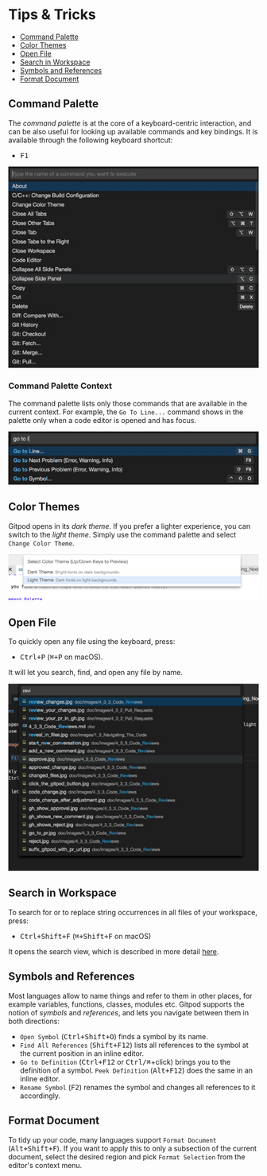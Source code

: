 # Tips & Tricks

  * [Command Palette](#command-palette)
  * [Color Themes](#color-themes)
  * [Open File](#open-file)
  * [Search in Workspace](#search-in-workspace)
  * [Symbols and References](#symbols-and-references)
  * [Format Document](#format-document)

## Command Palette

The _command palette_ is at the core of a keyboard-centric interaction, and can be also useful for
looking up available commands and key bindings. It is available through the following keyboard
shortcut:
  - <kbd>F1</kbd>

![](./images/command_palette.jpg)

### Command Palette Context

The command palette lists only those commands that are available in the current context. For
example, the `Go To Line...` command shows in the palette only when a code editor is opened and has
focus.

![](./images/go_to_line_w_editor.jpg)

## Color Themes

Gitpod opens in its _dark theme_. If you prefer a lighter experience, you can switch to the _light
theme_. Simply use the command palette and select `Change Color Theme`.

![Change Color Theme](./images/light-theme.png)

## Open File

To quickly open any file using the keyboard, press:
  - <kbd>Ctrl+P</kbd> (<kbd>⌘+P</kbd> on macOS).

It will let you search, find, and open any file by name.

![Open File](./images/open-file.png)

## Search in Workspace

To search for or to replace string occurrences in all files of your workspace, press:
  - <kbd>Ctrl+Shift+F</kbd> (<kbd>⌘+Shift+F</kbd> on macOS)

It opens the search view, which is described in more detail [here](56_Search.md).

## Symbols and References

Most languages allow to name things and refer to them in other places, for example variables,
functions, classes, modules etc. Gitpod supports the notion of _symbols_ and _references_, and lets
you navigate between them in both directions:

  - `Open Symbol` (<kbd>Ctrl+Shift+O</kbd>) finds a symbol by its name.
  - `Find All References` (<kbd>Shift+F12</kbd>) lists all references to the symbol at the current
     position in an inline editor.
  - `Go to Definition` (<kbd>Ctrl+F12</kbd> or <kbd>Ctrl/⌘</kbd>+click) brings you to the definition
     of a symbol. `Peek Definition` (<kbd>Alt+F12</kbd>) does the same in an inline editor.
  - `Rename Symbol` (<kbd>F2</kbd>) renames the symbol and changes all references to it accordingly.

## Format Document

To tidy up your code, many languages support `Format Document` (<kbd>Alt+Shift+F</kbd>).
If you want to apply this to only a subsection of the current document, select the desired region
and pick `Format Selection` from the editor's context menu.
